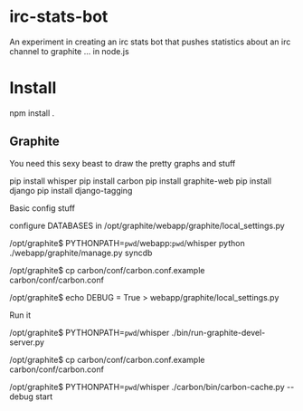 irc-stats-bot
=============

An experiment in creating an irc stats bot that pushes statistics
about an irc channel to graphite ... in node.js


Install
============

   npm install .

Graphite
-----------

You need this sexy beast to draw the pretty graphs and stuff

   pip install whisper
   pip install carbon
   pip install graphite-web
   pip install django
   pip install django-tagging


Basic config stuff

   configure DATABASES in /opt/graphite/webapp/graphite/local_settings.py

   /opt/graphite$ PYTHONPATH=`pwd`/webapp:`pwd`/whisper python ./webapp/graphite/manage.py syncdb

   /opt/graphite$ cp carbon/conf/carbon.conf.example carbon/conf/carbon.conf

   /opt/graphite$ echo DEBUG = True > webapp/graphite/local_settings.py

Run it

   /opt/graphite$ PYTHONPATH=`pwd`/whisper ./bin/run-graphite-devel-server.py

   /opt/graphite$ cp carbon/conf/carbon.conf.example carbon/conf/carbon.conf

   /opt/graphite$ PYTHONPATH=`pwd`/whisper ./carbon/bin/carbon-cache.py --debug start

